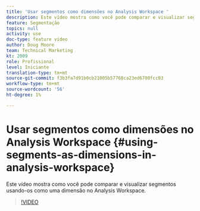 ```yaml
---
title: 'Usar segmentos como dimensões no Analysis Workspace '
description: Este vídeo mostra como você pode comparar e visualizar segmentos usando-os como uma dimensão no Analysis Workspace.
feature: Segmentação
topics: null
activity: use
doc-type: feature video
author: Doug Moore
team: Technical Marketing
kt: 2009
role: Profissional
level: Iniciante
translation-type: tm+mt
source-git-commit: f3b3fa7d91b0cb21005b57768ca23ed6700fcc03
workflow-type: tm+mt
source-wordcount: '56'
ht-degree: 1%

---
```



# Usar segmentos como dimensões no Analysis Workspace {#using-segments-as-dimensions-in-analysis-workspace}

Este vídeo mostra como você pode comparar e visualizar segmentos usando-os como uma dimensão no Analysis Workspace.

>[!VIDEO](https://video.tv.adobe.com/v/23974/?quality=12)